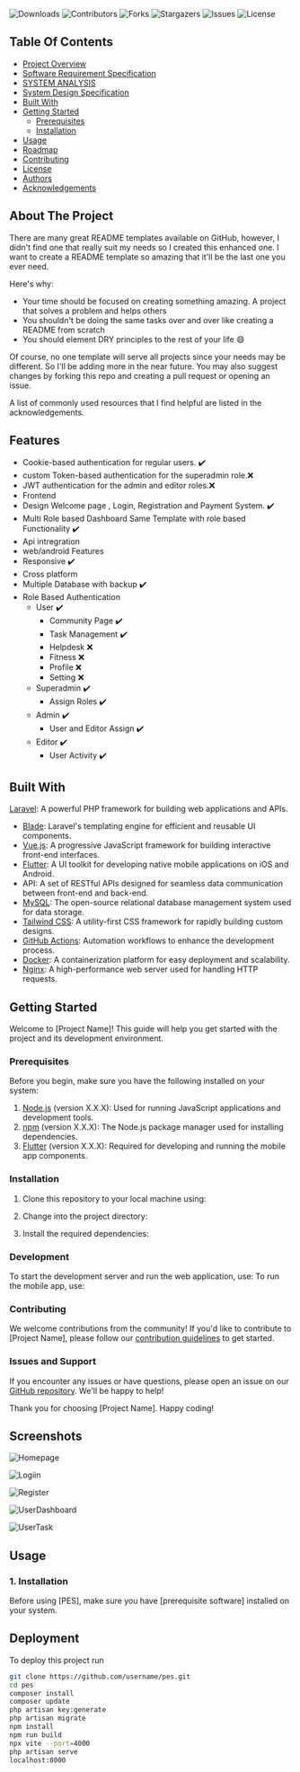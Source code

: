 <!-- https://readme.shaankhan.dev/#about-the-project -->

![Downloads](https://img.shields.io/github/downloads/diusazzad/PES-Peoples_Emergency_Services/total) ![Contributors](https://img.shields.io/github/contributors/diusazzad/PES-Peoples_Emergency_Services?color=dark-green) ![Forks](https://img.shields.io/github/forks/diusazzad/PES-Peoples_Emergency_Services?style=social) ![Stargazers](https://img.shields.io/github/stars/diusazzad/PES-Peoples_Emergency_Services?style=social) ![Issues](https://img.shields.io/github/issues/diusazzad/PES-Peoples_Emergency_Services) ![License](https://img.shields.io/github/license/diusazzad/PES-Peoples_Emergency_Services)

## Table Of Contents

* [Project Overview](#Project-Overview)
* [Software Requirement Specification](#Software-Requirement-Specification)
* [SYSTEM ANALYSIS](#SYSTEM-ANALYSIS)
* [System Design Specification](#System-Design-Specification)
* [Built With](#built-with)
* [Getting Started](#getting-started)
  * [Prerequisites](#prerequisites)
  * [Installation](#installation)
* [Usage](#usage)
* [Roadmap](#roadmap)
* [Contributing](#contributing)
* [License](#license)
* [Authors](#authors)
* [Acknowledgements](#acknowledgements)

## About The Project

There are many great README templates available on GitHub, however, I didn't find one that really suit my needs so I created this enhanced one. I want to create a README template so amazing that it'll be the last one you ever need.

Here's why:

* Your time should be focused on creating something amazing. A project that solves a problem and helps others
* You shouldn't be doing the same tasks over and over like creating a README from scratch
* You should element DRY principles to the rest of your life :smile:

Of course, no one template will serve all projects since your needs may be different. So I'll be adding more in the near future. You may also suggest changes by forking this repo and creating a pull request or opening an issue.

A list of commonly used resources that I find helpful are listed in the acknowledgements.

## Features

* Cookie-based authentication for regular users. ✔️
* custom Token-based authentication for the superadmin role.❌
* JWT authentication for the admin and editor roles.❌
* Frontend
* Design Welcome page , Login, Registration and Payment System. ✔️
* Multi Role based Dashboard Same Template with role based Functionality ✔️
* Api intregration
* web/android Features
* Responsive  ✔️
* Cross platform
* Multiple Database with backup ✔️
* Role Based Authentication
  * User  ✔️
    * Community Page ✔️
    * Task Management ✔️
    * Helpdesk ❌
    * Fitness ❌
    * Profile ❌
    * Setting ❌
  * Superadmin  ✔️
    * Assign Roles ✔️
  * Admin  ✔️
    * User and Editor Assign ✔️
  * Editor  ✔️
    * User Activity ✔️



## Built With

 [Laravel](https://laravel.com): A powerful PHP framework for building web applications and APIs.

* [Blade](https://laravel.com/docs/blade): Laravel's templating engine for efficient and reusable UI components.
* [Vue.js](https://vuejs.org): A progressive JavaScript framework for building interactive front-end interfaces.
* [Flutter](https://flutter.dev): A UI toolkit for developing native mobile applications on iOS and Android.
* API: A set of RESTful APIs designed for seamless data communication between front-end and back-end.
* [MySQL](https://www.mysql.com): The open-source relational database management system used for data storage.
* [Tailwind CSS](https://tailwindcss.com): A utility-first CSS framework for rapidly building custom designs.
* [GitHub Actions](https://github.com/features/actions): Automation workflows to enhance the development process.
* [Docker](https://www.docker.com): A containerization platform for easy deployment and scalability.
* [Nginx](https://www.nginx.com): A high-performance web server used for handling HTTP requests.

## Getting Started

Welcome to [Project Name]! This guide will help you get started with the project and its development environment.

### Prerequisites

Before you begin, make sure you have the following installed on your system:

1. [Node.js](https://nodejs.org) (version X.X.X): Used for running JavaScript applications and development tools.
2. [npm](https://www.npmjs.com) (version X.X.X): The Node.js package manager used for installing dependencies.
3. [Flutter](https://flutter.dev) (version X.X.X): Required for developing and running the mobile app components.

### Installation

1. Clone this repository to your local machine using:

2. Change into the project directory:

3. Install the required dependencies:

### Development

To start the development server and run the web application, use:
To run the mobile app, use:

### Contributing

We welcome contributions from the community! If you'd like to contribute to [Project Name], please follow our [contribution guidelines](CONTRIBUTING.md) to get started.

### Issues and Support

If you encounter any issues or have questions, please open an issue on our [GitHub repository](https://github.com/username/project-name/issues). We'll be happy to help!

Thank you for choosing [Project Name]. Happy coding!

## Screenshots

![Homepage](https://github.com/diusazzad/PES-Peoples_Emergency_Services/blob/main/doc/screenshot/1.jpg?raw=true)

![Logiin](https://github.com/diusazzad/PES-Peoples_Emergency_Services/blob/main/doc/screenshot/2.jpg?raw=true)

![Register](https://github.com/diusazzad/PES-Peoples_Emergency_Services/blob/main/doc/screenshot/register.jpg?raw=true)

![UserDashboard](https://github.com/diusazzad/PES-Peoples_Emergency_Services/blob/main/doc/screenshot/user.jpg?raw=true)


![UserTask](https://github.com/diusazzad/PES-Peoples_Emergency_Services/blob/main/doc/screenshot/4.jpg?raw=true)

## Usage

### 1. Installation

Before using [PES], make sure you have [prerequisite software] installed on your system.


## Deployment

To deploy this project run

```bash
git clone https://github.com/username/pes.git
cd pes
composer install
composer update
php artisan key:generate 
php artisan migrate
npm install
npm run build 
npx vite --port=4000
php artisan serve
localhost:8000

```

